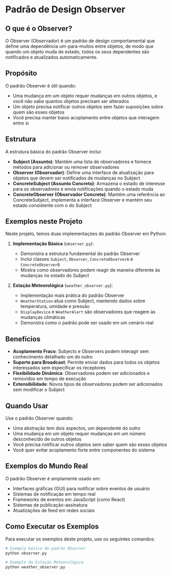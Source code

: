 # Padrão de Design Observer

## O que é o Observer?

O Observer (Observador) é um padrão de design comportamental que define uma dependência um-para-muitos entre objetos, de modo que quando um objeto muda de estado, todos os seus dependentes são notificados e atualizados automaticamente.

## Propósito

O padrão Observer é útil quando:
- Uma mudança em um objeto requer mudanças em outros objetos, e você não sabe quantos objetos precisam ser alterados
- Um objeto precisa notificar outros objetos sem fazer suposições sobre quem são esses objetos
- Você precisa manter baixo acoplamento entre objetos que interagem entre si

## Estrutura

A estrutura básica do padrão Observer inclui:
- **Subject (Assunto)**: Mantém uma lista de observadores e fornece métodos para adicionar ou remover observadores
- **Observer (Observador)**: Define uma interface de atualização para objetos que devem ser notificados de mudanças no Subject
- **ConcreteSubject (Assunto Concreto)**: Armazena o estado de interesse para os observadores e envia notificações quando o estado muda
- **ConcreteObserver (Observador Concreto)**: Mantém uma referência ao ConcreteSubject, implementa a interface Observer e mantém seu estado consistente com o do Subject

## Exemplos neste Projeto

Neste projeto, temos duas implementações do padrão Observer em Python:

1. **Implementação Básica** (`observer.py`):
   - Demonstra a estrutura fundamental do padrão Observer
   - Inclui classes `Subject`, `Observer`, `ConcreteObserverA` e `ConcreteObserverB`
   - Mostra como observadores podem reagir de maneira diferente às mudanças no estado do Subject

2. **Estação Meteorológica** (`weather_observer.py`):
   - Implementação mais prática do padrão Observer
   - `WeatherStation` atua como Subject, mantendo dados sobre temperatura, umidade e pressão
   - `DisplayDevice` e `WeatherAlert` são observadores que reagem às mudanças climáticas
   - Demonstra como o padrão pode ser usado em um cenário real

## Benefícios

- **Acoplamento Fraco**: Subjects e Observers podem interagir sem conhecimento detalhado um do outro
- **Suporte para Broadcast**: Permite enviar dados para todos os objetos interessados sem especificar os receptores
- **Flexibilidade Dinâmica**: Observadores podem ser adicionados e removidos em tempo de execução
- **Extensibilidade**: Novos tipos de observadores podem ser adicionados sem modificar o Subject

## Quando Usar

Use o padrão Observer quando:
- Uma abstração tem dois aspectos, um dependente do outro
- Uma mudança em um objeto requer mudanças em um número desconhecido de outros objetos
- Você precisa notificar outros objetos sem saber quem são esses objetos
- Você quer evitar acoplamento forte entre componentes do sistema

## Exemplos do Mundo Real

O padrão Observer é amplamente usado em:
- Interfaces gráficas (GUI) para notificar sobre eventos de usuário
- Sistemas de notificação em tempo real
- Frameworks de eventos em JavaScript (como React)
- Sistemas de publicação-assinatura
- Atualizações de feed em redes sociais

## Como Executar os Exemplos

Para executar os exemplos deste projeto, use os seguintes comandos:

```bash
# Exemplo básico do padrão Observer
python observer.py

# Exemplo da Estação Meteorológica
python weather_observer.py
```
